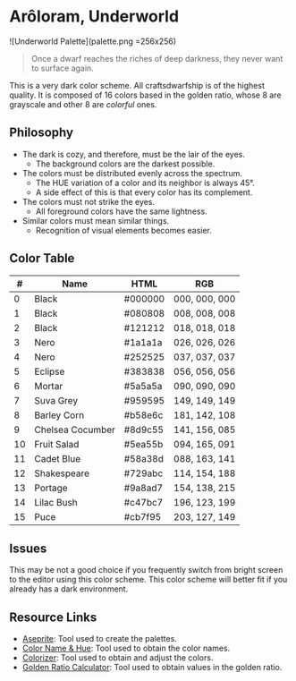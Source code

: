 # Arôloram, Underworld

![Underworld Palette](palette.png =256x256)

> Once a dwarf reaches the riches of deep darkness, they never want to
> surface again.

This is a very dark color scheme. All craftsdwarfship is of the highest
quality. It is composed of 16 colors based in the golden ratio, whose 8 are
grayscale and other 8 are *colorful* ones.

## Philosophy

- The dark is cozy, and therefore, must be the lair of the eyes.
  - The background colors are the darkest possible.
- The colors must be distributed evenly across the spectrum.
  - The HUE variation of a color and its neighbor is always 45°.
  - A side effect of this is that every color has its complement.
- The colors must not strike the eyes.
  - All foreground colors have the same lightness.
- Similar colors must mean similar things.
  - Recognition of visual elements becomes easier.

## Color Table

| #  | Name             | HTML    | RGB           |
|----|------------------|---------|---------------|
| 0  | Black            | #000000 | 000, 000, 000 |
| 1  | Black            | #080808 | 008, 008, 008 |
| 2  | Black            | #121212 | 018, 018, 018 |
| 3  | Nero             | #1a1a1a | 026, 026, 026 |
| 4  | Nero             | #252525 | 037, 037, 037 |
| 5  | Eclipse          | #383838 | 056, 056, 056 |
| 6  | Mortar           | #5a5a5a | 090, 090, 090 |
| 7  | Suva Grey        | #959595 | 149, 149, 149 |
| 8  | Barley Corn      | #b58e6c | 181, 142, 108 |
| 9  | Chelsea Cocumber | #8d9c55 | 141, 156, 085 |
| 10 | Fruit Salad      | #5ea55b | 094, 165, 091 |
| 11 | Cadet Blue       | #58a38d | 088, 163, 141 |
| 12 | Shakespeare      | #729abc | 114, 154, 188 |
| 13 | Portage          | #9a8ad7 | 154, 138, 215 |
| 14 | Lilac Bush       | #c47bc7 | 196, 123, 199 |
| 15 | Puce             | #cb7f95 | 203, 127, 149 |

## Issues

This may be not a good choice if you frequently switch from bright screen to
the editor using this color scheme. This color scheme will better fit if you
already has a dark environment.

## Resource Links

- [Aseprite][aseprite]: Tool used to create the palettes.
- [Color Name & Hue][color-name-hue]: Tool used to obtain the color names.
- [Colorizer][colorizer]: Tool used to obtain and adjust the colors.
- [Golden Ratio Calculator][golden-ratio-calculator]: Tool used to obtain
  values in the golden ratio.

[aseprite]: https://www.aseprite.org/ 'Aseprite'
[color-name-hue]: https://www.color-blindness.com/color-name-hue 'Color Name & Hue'
[colorizer]: http://colorizer.org/ 'Colorizer'
[golden-ratio-calculator]: https://www.omnicalculator.com/math/golden-ratio 'Golden Ratio Calculator'
